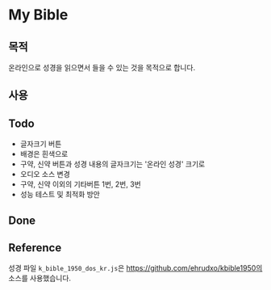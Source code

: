 # My Bible
## 목적
온라인으로 성경을 읽으면서 들을 수 있는 것을 목적으로 합니다.

## 사용

## Todo
- 글자크기 버튼
- 배경은 흰색으로
- 구약, 신약 버튼과 성경 내용의 글자크기는 '온라인 성경' 크기로
- 오디오 소스 변경
- 구약, 신약 이외의 기타버튼 1번, 2번, 3번
- 성능 테스트 및 최적화 방안

## Done


## Reference
성경 파일 `k_bible_1950_dos_kr.js`은 https://github.com/ehrudxo/kbible1950의 소스를 사용했습니다.
